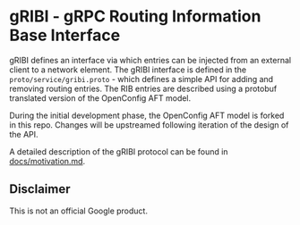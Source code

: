 # gRIBI - gRPC Routing Information Base Interface

gRIBI defines an interface via which entries can be injected from an external
client to a network element. The gRIBI interface is defined in the
`proto/service/gribi.proto` - which defines a simple API for adding and removing
routing entries. The RIB entries are described using a protobuf translated
version of the OpenConfig AFT model.

During the initial development phase, the OpenConfig AFT model is forked in this
repo. Changes will be upstreamed following iteration of the design of the API.

A detailed description of the gRIBI protocol can be found in [
docs/motivation.md](https://github.com/openconfig/gribi/blob/master/doc/motivation.md).

## Disclaimer

This is not an official Google product.
